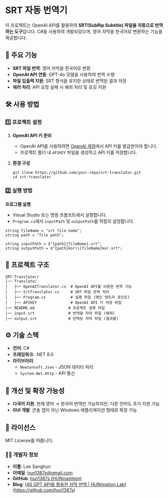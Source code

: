 # SRT 자동 번역기

이 프로젝트는 OpenAI API를 활용하여 **SRT(SubRip Subtitle) 파일을 자동으로 번역하는 도구**입니다. C#을 사용하여 개발되었으며, 영어 자막을 한국어로 변환하는 기능을 제공합니다.

## 📌 주요 기능

- **SRT 파일 번역**: 영어 자막을 한국어로 변환
- **OpenAI API 연동**: GPT-4o 모델을 사용하여 번역 수행
- **파일 입출력 지원**: SRT 형식을 유지한 상태로 번역된 결과 저장
- **에러 처리**: API 요청 실패 시 예외 처리 및 로깅 지원

## 🛠️ 사용 방법

### 1️⃣ 프로젝트 설정

1. **OpenAI API 키 준비**

   - OpenAI API를 사용하려면 [OpenAI 계정](https://openai.com/)에서 API 키를 발급받아야 합니다.
   - 프로젝트 폴더 내 `APIKEY` 파일을 생성하고 API 키를 저장합니다.

2. **환경 구성**

   ```
   git clone https://github.com/your-repo/srt-translator.git
   cd srt-translator
   ```

### 2️⃣ 실행 방법

**프로그램 실행**

   - Visual Studio 또는 명령 프롬프트에서 실행합니다.
   - `Program.cs`에서 `inputPath` 및 `outputPath`를 적절히 설정합니다.

   ```
   string fileName = "srt file name";
   string path = "file path";
   
   string inputPath = $"{path}{fileName}.srt";
   string outputPath = $"{path}kor\\{fileName}kor.srt";
   ```


## 📂 프로젝트 구조

```
SRT-Translator/
│── Translate/
│   ├── OpenAITranslator.cs  # OpenAI API를 이용한 번역 기능
│   ├── SrtTranslator.cs     # SRT 파일 번역 처리
│   ├── Program.cs           # 실행 파일 (메인 엔트리 포인트)
|   │── APIKEY               # OpenAI API 키 저장 파일
│── README.md               # 프로젝트 설명 파일
│── input.srt               # 번역할 자막 파일 (예제)
│── output.srt              # 번역된 자막 파일 (결과물)
```

## ⚙️ 기술 스택

- **언어**: C#
- **프레임워크**: .NET 8.0
- **라이브러리**:
  - `Newtonsoft.Json` - JSON 데이터 처리
  - `System.Net.Http` - API 통신

## 🚀 개선 및 확장 가능성

- **다국어 지원**: 현재 영어 → 한국어 번역만 가능하지만, 다른 언어도 추가 지원 가능
- **GUI 개발**: 콘솔 앱이 아닌 Windows 애플리케이션 형태로 확장 가능


## 📄 라이선스

MIT License를 따릅니다.

### 👨‍💻 개발자 정보

- **이름**: Lee Sanghun
- **이메일**: hun1387s@gmail.com
- **GitHub**: [hun1387s (HUNinamtion)](https://github.com/hun1387s)
- **Blog**: [[AI) GPT API를 활용한 자막 번역 | HUNimation Lab](https://hun1387s.github.io/ai/0051/)](https://github.com/hun1387s)



